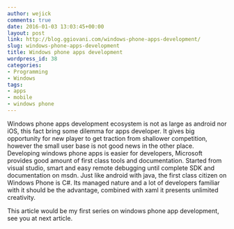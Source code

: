 ```yaml
---
author: wejick
comments: true
date: 2016-01-03 13:03:45+00:00
layout: post
link: http://blog.ggiovani.com/windows-phone-apps-development/
slug: windows-phone-apps-development
title: Windows phone apps development
wordpress_id: 38
categories:
- Programming
- Windows
tags:
- apps
- mobile
- windows phone
---
```


Windows phone apps development ecosystem is not as large as android nor iOS, this fact bring some dilemma for apps developer. It gives big opportunity for new player to get traction from shallower competition, however the small user base is not good news in the other place.
Developing windows phone apps is easier for developers, Microsoft provides good amount of first class tools and documentation. Started from visual studio, smart and easy remote debugging until complete SDK and documentation on msdn.
Just like android with java, the first class citizen on Windows Phone is C#. Its managed nature and a lot of developers familiar with it should be the advantage, combined with xaml it presents unlimited creativity.

This article would be my first series on windows phone app development, see you at next article.
